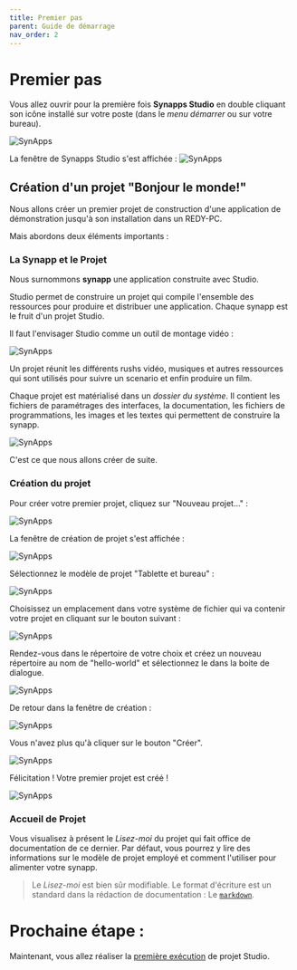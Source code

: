 ```yaml
---
title: Premier pas
parent: Guide de démarrage
nav_order: 2
---
```


# Premier pas

Vous allez ouvrir pour la première fois **Synapps Studio** en double cliquant son icône installé sur votre poste (dans le *menu démarrer* ou sur votre bureau).

![SynApps](../assets/icon-studio.png)

La fenêtre de Synapps Studio s'est affichée :
![SynApps](../assets/first-step-01.png)

## Création d'un projet "Bonjour le monde!"

Nous allons créer un premier projet de construction d'une application de démonstration  jusqu'à son installation dans un REDY-PC.

Mais abordons deux éléments importants :

### La Synapp et le Projet

Nous surnommons **synapp** une application construite avec Studio.

Studio permet de construire un projet qui compile l'ensemble des ressources pour produire et distribuer une application.
Chaque synapp est le fruit d'un projet Studio.

Il faut l'envisager Studio comme un outil de montage vidéo :

![SynApps](../assets/first-step-02.png)

Un projet réunit les différents rushs vidéo, musiques et autres ressources qui sont utilisés pour suivre un scenario et enfin produire un film.

Chaque projet est matérialisé dans un *dossier du système*. Il contient les fichiers de paramétrages des interfaces, la documentation, les fichiers de programmations, les images et les textes qui permettent de construire la synapp.

![SynApps](../assets/first-step-03.png)

C'est ce que nous allons créer de suite.

### Création du projet

Pour créer votre premier projet, cliquez sur "Nouveau projet..." :

![SynApps](../assets/first-step-04.png)

La fenêtre de création de projet s'est affichée :

![SynApps](../assets/first-step-05.png)

Sélectionnez le modèle de projet "Tablette et bureau" :

![SynApps](../assets/first-step-06.png)

Choisissez un emplacement dans votre système de fichier qui va contenir votre projet en cliquant sur le bouton suivant :

![SynApps](../assets/first-step-07.png)

Rendez-vous dans le répertoire de votre choix et créez un nouveau répertoire au nom de "hello-world" et sélectionnez le dans la boite de dialogue.

![SynApps](../assets/first-step-08.png)

De retour dans la fenêtre de création :

![SynApps](../assets/first-step-09.png)

Vous n'avez plus qu'à cliquer sur le bouton "Créer".

![SynApps](../assets/first-step-10.png)

Félicitation ! Votre premier projet est créé !

![SynApps](../assets/first-step-11.png)

### Accueil de Projet

Vous visualisez à présent le *Lisez-moi* du projet qui fait office de documentation de ce dernier. Par défaut, vous pourrez y lire des informations sur le modèle de projet employé et comment l'utiliser pour alimenter votre synapp.

> Le *Lisez-moi* est bien sûr modifiable. Le format d'écriture est un standard dans la rédaction de documentation : Le [`markdown`](https://fr.wikipedia.org/wiki/Markdown).


# Prochaine étape :
Maintenant, vous allez réaliser la [première exécution](./first-run) de projet Studio.

